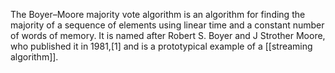 The Boyer–Moore majority vote algorithm is an algorithm for finding the majority of a sequence of elements using linear time and a constant number of words of memory. It is named after Robert S. Boyer and J Strother Moore, who published it in 1981,[1] and is a prototypical example of a [[streaming algorithm]]. 